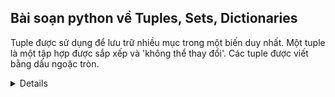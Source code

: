 ## Bài soạn python về Tuples, Sets, Dictionaries

Tuple được sử dụng để lưu trữ nhiều mục trong một biến duy nhất.
Một tuple là một tập hợp được sắp xếp và 'không thể thay đổi'.
Các tuple được viết bằng dấu ngoặc tròn.
<details>
#### Ví dụ
    mytuple = ("apple", "banana", "cherry")
</details>
